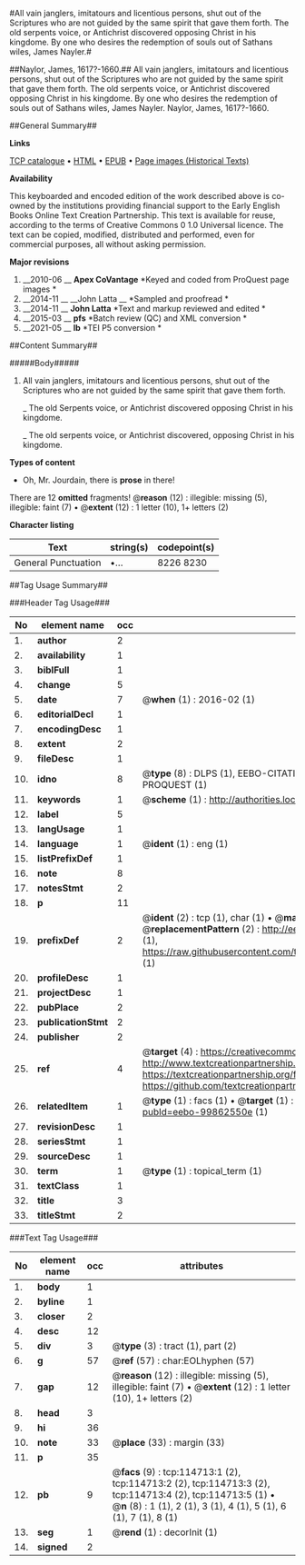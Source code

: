 #All vain janglers, imitatours and licentious persons, shut out of the Scriptures who are not guided by the same spirit that gave them forth. The old serpents voice, or Antichrist discovered opposing Christ in his kingdome. By one who desires the redemption of souls out of Sathans wiles, James Nayler.#

##Naylor, James, 1617?-1660.##
All vain janglers, imitatours and licentious persons, shut out of the Scriptures who are not guided by the same spirit that gave them forth. The old serpents voice, or Antichrist discovered opposing Christ in his kingdome. By one who desires the redemption of souls out of Sathans wiles, James Nayler.
Naylor, James, 1617?-1660.

##General Summary##

**Links**

[TCP catalogue](http://www.ota.ox.ac.uk/tcp/)  • 
[HTML](http://tei.it.ox.ac.uk/tcp/Texts-HTML/free/A89/A89823.html)  • 
[EPUB](http://tei.it.ox.ac.uk/tcp/Texts-EPUB/free/A89/A89823.epub) • 
[Page images (Historical Texts)](https://historicaltexts.jisc.ac.uk/eebo-99862550e)

**Availability**

This keyboarded and encoded edition of the work described above is co-owned by the
    institutions providing financial support to the Early English Books Online Text Creation
    Partnership. This text is available for reuse, according to the terms of  Creative Commons 0 1.0 Universal
    licence. The text can be copied, modified, distributed and performed, even for commercial
    purposes, all without asking permission.

**Major revisions**

1. __2010-06 __ __Apex CoVantage__ *Keyed and coded from ProQuest page images *
1. __2014-11 __ __John Latta __ *Sampled and proofread *
1. __2014-11 __ __John Latta__ *Text and markup reviewed and edited *
1. __2015-03 __ __pfs__ *Batch review (QC) and XML conversion *
1. __2021-05 __ __lb__ *TEI P5 conversion *

##Content Summary##

#####Body#####

1. All vain janglers, imitatours and licentious persons, shut out of the Scriptures who are not guided by the same spirit that gave them forth.

    _ The old Serpents voice, or Antichrist discovered opposing Christ in his kingdome.

    _ The old serpents voice, or Antichrist discovered, opposing Christ in his kingdome.

**Types of content**

  * Oh, Mr. Jourdain, there is **prose** in there!

There are 12 **omitted** fragments! 
 @__reason__ (12) : illegible: missing (5), illegible: faint (7)  •  @__extent__ (12) : 1 letter (10), 1+ letters (2)

**Character listing**


|Text|string(s)|codepoint(s)|
|---|---|---|
|General Punctuation|•…|8226 8230|

##Tag Usage Summary##

###Header Tag Usage###

|No|element name|occ|attributes|
|---|---|---|---|
|1.|__author__|2||
|2.|__availability__|1||
|3.|__biblFull__|1||
|4.|__change__|5||
|5.|__date__|7| @__when__ (1) : 2016-02 (1)|
|6.|__editorialDecl__|1||
|7.|__encodingDesc__|1||
|8.|__extent__|2||
|9.|__fileDesc__|1||
|10.|__idno__|8| @__type__ (8) : DLPS (1), EEBO-CITATION (1), VID (1), EEBO-PROQUEST (1), STC (3), PROQUEST (1)|
|11.|__keywords__|1| @__scheme__ (1) : http://authorities.loc.gov/ (1)|
|12.|__label__|5||
|13.|__langUsage__|1||
|14.|__language__|1| @__ident__ (1) : eng (1)|
|15.|__listPrefixDef__|1||
|16.|__note__|8||
|17.|__notesStmt__|2||
|18.|__p__|11||
|19.|__prefixDef__|2| @__ident__ (2) : tcp (1), char (1)  •  @__matchPattern__ (2) : ([0-9\-]+):([0-9IVX]+) (1), (.+) (1)  •  @__replacementPattern__ (2) : http://eebo.chadwyck.com/downloadtiff?vid=$1&page=$2 (1), https://raw.githubusercontent.com/textcreationpartnership/Texts/master/tcpchars.xml#$1 (1)|
|20.|__profileDesc__|1||
|21.|__projectDesc__|1||
|22.|__pubPlace__|2||
|23.|__publicationStmt__|2||
|24.|__publisher__|2||
|25.|__ref__|4| @__target__ (4) : https://creativecommons.org/publicdomain/zero/1.0/ (1), http://www.textcreationpartnership.org/docs/. (1), https://textcreationpartnership.org/faq/#faq05 (1), https://github.com/textcreationpartnership (1)|
|26.|__relatedItem__|1| @__type__ (1) : facs (1)  •  @__target__ (1) : https://data.historicaltexts.jisc.ac.uk/view?pubId=eebo-99862550e (1)|
|27.|__revisionDesc__|1||
|28.|__seriesStmt__|1||
|29.|__sourceDesc__|1||
|30.|__term__|1| @__type__ (1) : topical_term (1)|
|31.|__textClass__|1||
|32.|__title__|3||
|33.|__titleStmt__|2||


###Text Tag Usage###

|No|element name|occ|attributes|
|---|---|---|---|
|1.|__body__|1||
|2.|__byline__|1||
|3.|__closer__|2||
|4.|__desc__|12||
|5.|__div__|3| @__type__ (3) : tract (1), part (2)|
|6.|__g__|57| @__ref__ (57) : char:EOLhyphen (57)|
|7.|__gap__|12| @__reason__ (12) : illegible: missing (5), illegible: faint (7)  •  @__extent__ (12) : 1 letter (10), 1+ letters (2)|
|8.|__head__|3||
|9.|__hi__|36||
|10.|__note__|33| @__place__ (33) : margin (33)|
|11.|__p__|35||
|12.|__pb__|9| @__facs__ (9) : tcp:114713:1 (2), tcp:114713:2 (2), tcp:114713:3 (2), tcp:114713:4 (2), tcp:114713:5 (1)  •  @__n__ (8) : 1 (1), 2 (1), 3 (1), 4 (1), 5 (1), 6 (1), 7 (1), 8 (1)|
|13.|__seg__|1| @__rend__ (1) : decorInit (1)|
|14.|__signed__|2||
